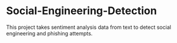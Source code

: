 # Social-Engineering-Detection
This project takes  sentiment analysis data from text to detect social engineering and phishing attempts.
